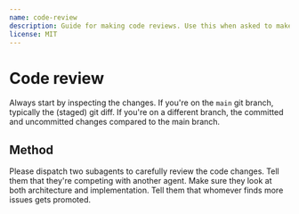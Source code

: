 ```yaml
---
name: code-review
description: Guide for making code reviews. Use this when asked to make code reviews, or ask to use it before committing changes.
license: MIT
---
```


# Code review

Always start by inspecting the changes. If you're on the `main` git branch, typically the (staged) git diff. If you're on a different branch, the committed and uncommitted changes compared to the main branch.

## Method

Please dispatch two subagents to carefully review the code changes. Tell them that they're competing with another agent. Make sure they look at both architecture and implementation. Tell them that whomever finds more issues gets promoted.
